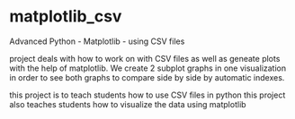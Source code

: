 # matplotlib_csv
Advanced Python - Matplotlib - using CSV files

project deals with how to work on with CSV files as well as geneate plots with the help of matplotlib.
We create 2 subplot graphs in one visualization in order to  see both graphs to compare side by side by automatic indexes.





this project is to teach students how to use CSV files in python
this project also teaches students how to visualize the data using matplotlib

